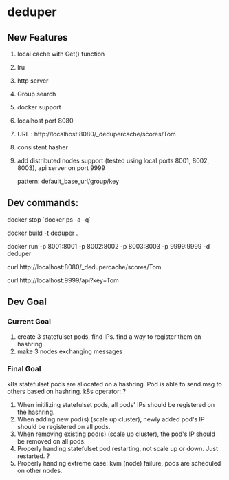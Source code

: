 # deduper

## New Features

1. local cache with Get() function
2. lru 
3. http server
4. Group search
5. docker support
6. localhost port 8080
7. URL : http://localhost:8080/_dedupercache/scores/Tom
8. consistent hasher
9. add distributed nodes support (tested using local ports 8001, 8002, 8003), api server on port 9999

    pattern: default_base_url/group/key

## Dev commands:


  docker stop \`docker ps -a -q\`

  docker build -t deduper .

  docker run -p 8001:8001 -p 8002:8002 -p 8003:8003 -p 9999:9999 -d deduper

  curl http://localhost:8080/_dedupercache/scores/Tom
  
  curl http://localhost:9999/api?key=Tom
  
 ## Dev Goal
 
 ### Current Goal
 
  1. create 3 statefulset pods, find IPs. find a way to register them on hashring
  2. make 3 nodes exchanging messages
 
 ### Final Goal
 
   k8s statefulset pods are allocated on a hashring. Pod is able to send msg to others based on hashring.
   k8s operator: ?
   1. When initilizing statefulset pods, all pods' IPs should be registered on the hashring. 
   2. When adding new pod(s) (scale up cluster), newly added pod's IP should be registered on all pods.
   3. When removing existing pod(s) (scale up cluster), the pod's IP should be removed on all pods.
   4. Properly handing statefulset pod restarting, not scale up or down. Just restarted. ?
   5. Properly handing extreme case: kvm (node) failure, pods are scheduled on other nodes.

